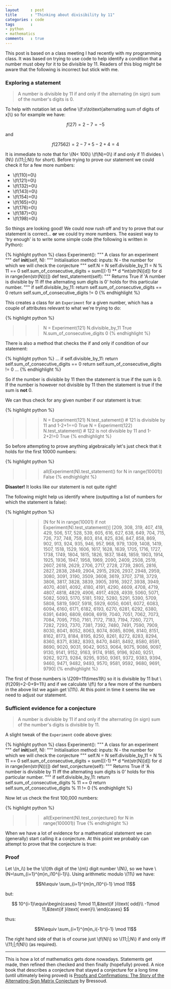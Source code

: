 ```yaml
---
layout     : post
title      : "Thinking about divisibility by 11"
categories : code
tags       :
- python
- mathematics
comments   : true
---
```


This post is based on a class meeting I had recently with my programming class.
It was based on trying to use code to help identify a condition that a number must obey for it to be divisible by 11.
Readers of this blog might be aware that the following is incorrect but stick with me.

### Exploring a statement

> A number is divisible by 11 if and only if the alternating (in sign) sum of the number's digits is 0.

To help with notation let us define \\(f:x\to\text{alternating sum of digits of x}\\) so for example we have:

$$f(27)=2-7=-5$$

and

$$f(27562)=2-7+5-2+4=4$$

It is immediate to note that for \\(N< 100\\) \\(f(N)=0\\) if and only if 11 divides \\(N\\) (\\(11\;\|\;N\\) for short).
Before trying to prove our statement we could check it for a few more numbers:

- \\(f(110)=0\\)
- \\(f(121)=0\\)
- \\(f(132)=0\\)
- \\(f(143)=0\\)
- \\(f(154)=0\\)
- \\(f(165)=0\\)
- \\(f(176)=0\\)
- \\(f(187)=0\\)
- \\(f(198)=0\\)

So things are looking good!
We could now rush off and try to prove that our statement is correct... **or** we could try more numbers.
The easiest way to 'try enough' is to write some simple code (the following is written in Python):

{% highlight python %}
class Experiment():
    """
    A class for an experiment
    """
    def __init__(self, N):
        """
    Initialisation method:
    inputs: N - the number for which we will check the conjecture
    """
        self.N = N
        self.divisible_by_11 = N % 11 == 0
        self.sum_of_consecutive_digits = sum([(-1) ** d *int(str(N)[d]) for d in range(len(str(N)))])
    def test_statement(self):
        """
        Returns True if 'A number is divisible by 11 iff the alternating sum digits is 0' holds for this particular number.
        """
        if self.divisible_by_11:
            return self.sum_of_consecutive_digits == 0
        return self.sum_of_consecutive_digits != 0
{% endhighlight %}

This creates a class for an `Experiment` for a given number, which has a couple of attributes relevant to what we're trying to do:

{% highlight python %}
>>> N = Experiment(121)
>>> N.divisible_by_11
True
>>> N.sum_of_consecutive_digits
0
{% endhighlight %}

There is also a method that checks the if and only if condition of our statement:

{% highlight python %}
...
        if self.divisible_by_11:
            return self.sum_of_consecutive_digits == 0
        return self.sum_of_consecutive_digits != 0
...
{% endhighlight %}

So if the number is divisible by 11 then the statement is true if the sum is 0.
If the number is however not divisible by 11 then the statement is true if the sum is **not** 0.

We can thus check for any given number if our statement is true:

{% highlight python %}
>>> N = Experiment(121)
>>> N.test_satement()  # 121 is divisible by 11 and 1-2+1==0
True
>>> N = Experiment(122)
>>> N.test_statement()  # 122 is not divisible by 11 and 1-2+2!=0
True
{% endhighlight %}

So before attempting to prove anything algebraically let's just check that it holds for the first 10000 numbers:

{% highlight python %}
>>> all(Experiment(N).test_statement() for N in range(10001))
False
{% endhighlight %}

**Disaster!** It looks like our statement is not quite right!

The following might help us identify where (outputting a list of numbers for which the statement is false):

{% highlight python %}
>>> [N for N in range(10001) if not Experiment(N).test_statement()]
[209, 308, 319, 407, 418, 429, 506, 517, 528, 539, 605, 616, 627, 638, 649, 704, 715, 726, 737, 748, 759, 803, 814, 825, 836, 847, 858, 869, 902, 913, 924, 935, 946, 957, 968, 979, 1309, 1408, 1419, 1507, 1518, 1529, 1606, 1617, 1628, 1639, 1705, 1716, 1727, 1738, 1749, 1804, 1815, 1826, 1837, 1848, 1859, 1903, 1914, 1925, 1936, 1947, 1958, 1969, 2090, 2409, 2508, 2519, 2607, 2618, 2629, 2706, 2717, 2728, 2739, 2805, 2816, 2827, 2838, 2849, 2904, 2915, 2926, 2937, 2948, 2959, 3080, 3091, 3190, 3509, 3608, 3619, 3707, 3718, 3729, 3806, 3817, 3828, 3839, 3905, 3916, 3927, 3938, 3949, 4070, 4081, 4092, 4180, 4191, 4290, 4609, 4708, 4719, 4807, 4818, 4829, 4906, 4917, 4928, 4939, 5060, 5071, 5082, 5093, 5170, 5181, 5192, 5280, 5291, 5390, 5709, 5808, 5819, 5907, 5918, 5929, 6050, 6061, 6072, 6083, 6094, 6160, 6171, 6182, 6193, 6270, 6281, 6292, 6380, 6391, 6490, 6809, 6908, 6919, 7040, 7051, 7062, 7073, 7084, 7095, 7150, 7161, 7172, 7183, 7194, 7260, 7271, 7282, 7293, 7370, 7381, 7392, 7480, 7491, 7590, 7909, 8030, 8041, 8052, 8063, 8074, 8085, 8096, 8140, 8151, 8162, 8173, 8184, 8195, 8250, 8261, 8272, 8283, 8294, 8360, 8371, 8382, 8393, 8470, 8481, 8492, 8580, 8591, 8690, 9020, 9031, 9042, 9053, 9064, 9075, 9086, 9097, 9130, 9141, 9152, 9163, 9174, 9185, 9196, 9240, 9251, 9262, 9273, 9284, 9295, 9350, 9361, 9372, 9383, 9394, 9460, 9471, 9482, 9493, 9570, 9581, 9592, 9680, 9691, 9790]
{% endhighlight %}

The first of those numbers is \\(209=11\times19\\) so it is divisible by 11 but \\(f(209)=2-0+9=11\\) and if we calculate \\(f\\) for a few more of the numbers in the above list we again get \\(11\\).
At this point in time it seems like we need to adjust our statement.

### Sufficient evidence for a conjecture

> A number is divisible by 11 if and only if the alternating (in sign) sum of the number's digits is divisible by 11.

A slight tweak of the `Experiment` code above gives:

{% highlight python %}
class Experiment():
    """
    A class for an experiment
    """
    def __init__(self, N):
        """
    Initialisation method:
    inputs: N - the number for which we will check the conjecture
    """
        self.N = N
        self.divisible_by_11 = N % 11 == 0
        self.sum_of_consecutive_digits = sum([(-1) ** d *int(str(N)[d]) for d in range(len(str(N)))])
    def test_conjecture(self):
        """
        Returns True if 'A number is divisible by 11 iff the alternating sum digits is 0' holds for this particular number.
        """
        if self.divisible_by_11:
            return self.sum_of_consecutive_digits % 11 == 0
        return self.sum_of_consecutive_digits % 11 != 0
{% endhighlight %}

Now let us check the first 100,000 numbers:

{% highlight python %}
>>> all(Experiment(N).test_conjecture() for N in range(100001))
True
{% endhighlight %}

When we have a lot of evidence for a mathematical statement we can (generally) start calling it a conjecture.
At this point we probably can attempt to prove that the conjecture is true:

### Proof

Let \\(n_i\\) be the \\(i\\)th digit of the \\(m\\) digit number \\(N\\), so we have \\(N=\sum_{i=1}^{m}n_i10^{i-1}\\).
Using arithmetic modulo \\(11\\) we have:

$$N\equiv \sum_{i=1}^{m}n_i10^{i-1} \mod 11$$

but:

$$
10^{i-1}\equiv\begin{cases}
1\mod 11,&\text{if }i\text{ odd}\\
-1\mod 11,&\text{if }i\text{ even}\\
\end{cases}
$$

thus:

$$N\equiv \sum_{i=1}^{m}n_i(-1)^{i-1} \mod 11$$

The right hand side of that is of course just \\(f(N)\\) so \\(11\;\|\;N\\) if and only iff \\(11\;\|\;f(N)\\) (as required).

---

This is how a lot of mathematics gets done nowadays.
Statements get made, then refined then checked and then finally (hopefully) proved.
A nice book that describes a conjecture that stayed a conjecture for a long time (until ultimately being proved) is [Proofs and Confirmations: The Story of the Alternating-Sign Matrix Conjecture](http://www.amazon.co.uk/Proofs-Confirmations-Alternating-Sign-Conjecture-Spectrum/dp/0521666465) by Bressoud.
